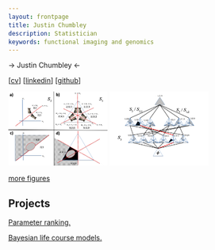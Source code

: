 ```yaml
---
layout: frontpage
title: Justin Chumbley
description: Statistician
keywords: functional imaging and genomics
---
```


-> Justin Chumbley <-
 
[[cv](http://chumbleycode.github.io/chumbleycode.github.io/docs/cv.pdf)] [[linkedin](https://www.linkedin.com/in/chumbleycode)] [[github](https://github.com/chumbleycode/)]

[<img src="docs/finest_order1.png" alt="drawing" width="200">](docs/fcr_apa.pdf)
[<img src="docs/finest_order2.png" alt="drawing" width="200">](docs/fcr_apa.pdf)

[more figures](more_figures.md)

## Projects
[Parameter ranking.](credible_ranks.md)

[Bayesian life course models.](life_course.md)

